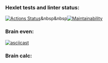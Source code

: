 ### Hexlet tests and linter status:
[![Actions Status](https://github.com/Jickx/python-project-lvl1/workflows/hexlet-check/badge.svg)](https://github.com/Jickx/python-project-lvl1/actions)&nbsp&nbsp[![Maintainability](https://api.codeclimate.com/v1/badges/d89213c3aa50faecfc39/maintainability)](https://codeclimate.com/github/Jickx/python-project-lvl1/maintainability)

### Brain even:
[![asciicast](https://asciinema.org/a/FsAISluGAIdmBoFuIm01PNy8x.svg)](https://asciinema.org/a/FsAISluGAIdmBoFuIm01PNy8x)

### Brain calc:

